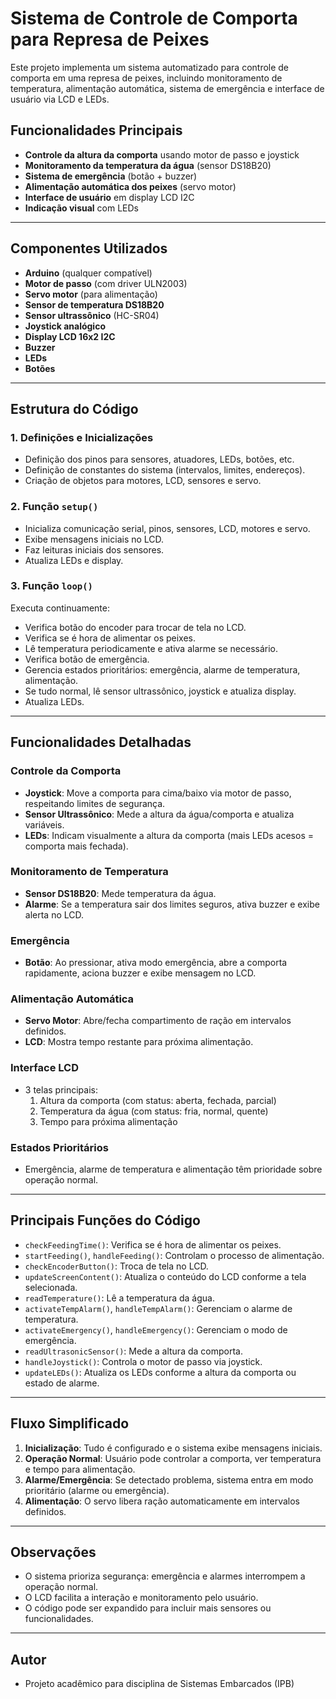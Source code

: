 # Sistema de Controle de Comporta para Represa de Peixes

Este projeto implementa um sistema automatizado para controle de comporta em uma represa de peixes, incluindo monitoramento de temperatura, alimentação automática, sistema de emergência e interface de usuário via LCD e LEDs.

## Funcionalidades Principais

- **Controle da altura da comporta** usando motor de passo e joystick
- **Monitoramento da temperatura da água** (sensor DS18B20)
- **Sistema de emergência** (botão + buzzer)
- **Alimentação automática dos peixes** (servo motor)
- **Interface de usuário** em display LCD I2C
- **Indicação visual** com LEDs

---

## Componentes Utilizados

- **Arduino** (qualquer compatível)
- **Motor de passo** (com driver ULN2003)
- **Servo motor** (para alimentação)
- **Sensor de temperatura DS18B20**
- **Sensor ultrassônico** (HC-SR04)
- **Joystick analógico**
- **Display LCD 16x2 I2C**
- **Buzzer**
- **LEDs**
- **Botões**

---

## Estrutura do Código

### 1. Definições e Inicializações
- Definição dos pinos para sensores, atuadores, LEDs, botões, etc.
- Definição de constantes do sistema (intervalos, limites, endereços).
- Criação de objetos para motores, LCD, sensores e servo.

### 2. Função `setup()`
- Inicializa comunicação serial, pinos, sensores, LCD, motores e servo.
- Exibe mensagens iniciais no LCD.
- Faz leituras iniciais dos sensores.
- Atualiza LEDs e display.

### 3. Função `loop()`
Executa continuamente:
- Verifica botão do encoder para trocar de tela no LCD.
- Verifica se é hora de alimentar os peixes.
- Lê temperatura periodicamente e ativa alarme se necessário.
- Verifica botão de emergência.
- Gerencia estados prioritários: emergência, alarme de temperatura, alimentação.
- Se tudo normal, lê sensor ultrassônico, joystick e atualiza display.
- Atualiza LEDs.

---

## Funcionalidades Detalhadas

### Controle da Comporta
- **Joystick**: Move a comporta para cima/baixo via motor de passo, respeitando limites de segurança.
- **Sensor Ultrassônico**: Mede a altura da água/comporta e atualiza variáveis.
- **LEDs**: Indicam visualmente a altura da comporta (mais LEDs acesos = comporta mais fechada).

### Monitoramento de Temperatura
- **Sensor DS18B20**: Mede temperatura da água.
- **Alarme**: Se a temperatura sair dos limites seguros, ativa buzzer e exibe alerta no LCD.

### Emergência
- **Botão**: Ao pressionar, ativa modo emergência, abre a comporta rapidamente, aciona buzzer e exibe mensagem no LCD.

### Alimentação Automática
- **Servo Motor**: Abre/fecha compartimento de ração em intervalos definidos.
- **LCD**: Mostra tempo restante para próxima alimentação.

### Interface LCD
- 3 telas principais:
  1. Altura da comporta (com status: aberta, fechada, parcial)
  2. Temperatura da água (com status: fria, normal, quente)
  3. Tempo para próxima alimentação

### Estados Prioritários
- Emergência, alarme de temperatura e alimentação têm prioridade sobre operação normal.

---

## Principais Funções do Código

- `checkFeedingTime()`: Verifica se é hora de alimentar os peixes.
- `startFeeding()`, `handleFeeding()`: Controlam o processo de alimentação.
- `checkEncoderButton()`: Troca de tela no LCD.
- `updateScreenContent()`: Atualiza o conteúdo do LCD conforme a tela selecionada.
- `readTemperature()`: Lê a temperatura da água.
- `activateTempAlarm()`, `handleTempAlarm()`: Gerenciam o alarme de temperatura.
- `activateEmergency()`, `handleEmergency()`: Gerenciam o modo de emergência.
- `readUltrasonicSensor()`: Mede a altura da comporta.
- `handleJoystick()`: Controla o motor de passo via joystick.
- `updateLEDs()`: Atualiza os LEDs conforme a altura da comporta ou estado de alarme.

---

## Fluxo Simplificado

1. **Inicialização**: Tudo é configurado e o sistema exibe mensagens iniciais.
2. **Operação Normal**: Usuário pode controlar a comporta, ver temperatura e tempo para alimentação.
3. **Alarme/Emergência**: Se detectado problema, sistema entra em modo prioritário (alarme ou emergência).
4. **Alimentação**: O servo libera ração automaticamente em intervalos definidos.

---

## Observações
- O sistema prioriza segurança: emergência e alarmes interrompem a operação normal.
- O LCD facilita a interação e monitoramento pelo usuário.
- O código pode ser expandido para incluir mais sensores ou funcionalidades.

---

## Autor
- Projeto acadêmico para disciplina de Sistemas Embarcados (IPB) 